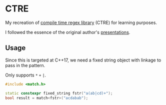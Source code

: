 # CTRE

My recreation of [compile time regex library](https://github.com/hanickadot/compile-time-regular-expressions) (CTRE) for learning purposes.

I followed the essence of the original author's [presentations](https://www.compile-time.re).

## Usage

Since this is targeted at C++17, we need a fixed string object with linkage to pass in the pattern.

Only supports `*` `+` `|`.

```c++
#include <match.h>

static constexpr fixed_string fstr("a(ab|cd)+");
bool result = match<fstr>("acdabab");
```